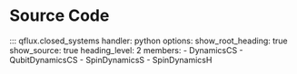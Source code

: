 # Source Code

::: qflux.closed_systems
    handler: python
    options:
      show_root_heading: true
      show_source: true
      heading_level: 2
      members:
        - DynamicsCS
        - QubitDynamicsCS
        - SpinDynamicsS
        - SpinDynamicsH

